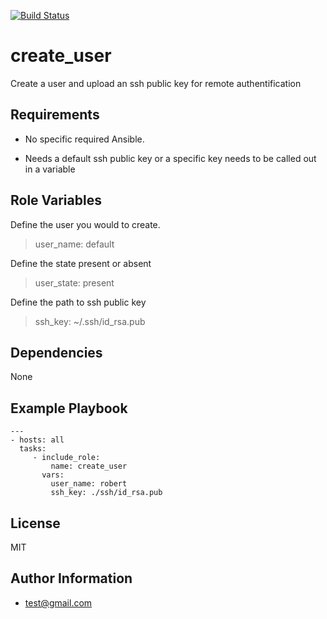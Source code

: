 [![Build Status](https://travis-ci.org/MidoAhmed/create_user.svg?branch=master)](https://travis-ci.org/MidoAhmed/create_user)

create_user
=========

Create a user and upload an ssh public key for remote authentification

Requirements
------------

- No specific required Ansible.

- Needs a default ssh public key or a specific key needs to be called out in a variable

Role Variables
--------------


Define the user you would to create.
>user_name: default

Define the state present or absent
>user_state: present

Define the path to ssh public key
>ssh_key: ~/.ssh/id_rsa.pub

Dependencies
------------

None

Example Playbook
----------------

```
---
- hosts: all
  tasks:
     - include_role:
         name: create_user
       vars:
         user_name: robert
         ssh_key: ./ssh/id_rsa.pub
```

License
-------

MIT

Author Information
------------------

- test@gmail.com
